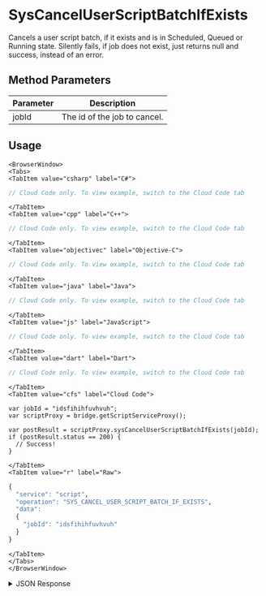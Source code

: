 # SysCancelUserScriptBatchIfExists

Cancels a user script batch, if it exists and is in Scheduled, Queued or Running state. Silently fails, if job does not exist, just returns null and success, instead of an error.

<PartialServop service_name="script" operation_name="SYS_CANCEL_USER_SCRIPT_BATCH_IF_EXISTS" />

## Method Parameters

| Parameter | Description                  |
| --------- | ---------------------------- |
| jobId     | The id of the job to cancel. |

## Usage

```mdx-code-block
<BrowserWindow>
<Tabs>
<TabItem value="csharp" label="C#">
```

```csharp
// Cloud Code only. To view example, switch to the Cloud Code tab
```

```mdx-code-block
</TabItem>
<TabItem value="cpp" label="C++">
```

```cpp
// Cloud Code only. To view example, switch to the Cloud Code tab
```

```mdx-code-block
</TabItem>
<TabItem value="objectivec" label="Objective-C">
```

```objectivec
// Cloud Code only. To view example, switch to the Cloud Code tab
```

```mdx-code-block
</TabItem>
<TabItem value="java" label="Java">
```

```java
// Cloud Code only. To view example, switch to the Cloud Code tab
```

```mdx-code-block
</TabItem>
<TabItem value="js" label="JavaScript">
```

```javascript
// Cloud Code only. To view example, switch to the Cloud Code tab
```

```mdx-code-block
</TabItem>
<TabItem value="dart" label="Dart">
```

```dart
// Cloud Code only. To view example, switch to the Cloud Code tab
```

```mdx-code-block
</TabItem>
<TabItem value="cfs" label="Cloud Code">
```

```cfscript
var jobId = "idsfihihfuvhvuh";
var scriptProxy = bridge.getScriptServiceProxy();

var postResult = scriptProxy.sysCancelUserScriptBatchIfExists(jobId);
if (postResult.status == 200) {
  // Success!
}
```

```mdx-code-block
</TabItem>
<TabItem value="r" label="Raw">
```

```r
{
  "service": "script",
  "operation": "SYS_CANCEL_USER_SCRIPT_BATCH_IF_EXISTS",
  "data":
  {
    "jobId": "idsfihihfuvhvuh"
  }
}
```

```mdx-code-block
</TabItem>
</Tabs>
</BrowserWindow>
```

<details>
<summary>JSON Response</summary>

```json
{
    "data": {
        "cancelled": 1
    },
    "apiCount": 1,
    "totalCount": 0,
    "status": 200
}
```

</details>
